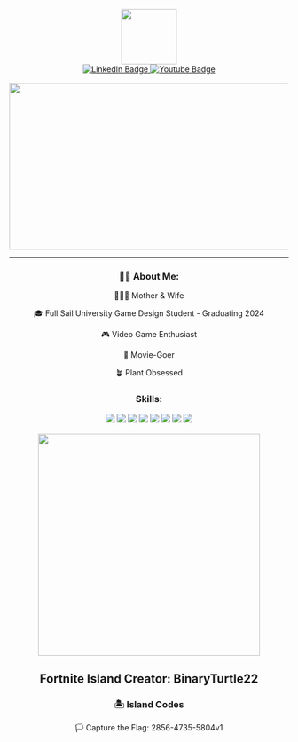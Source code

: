 <h> <link rel="stylesheet" href="devicon.min.css"> </h>

<div id="header" align="center">
  <img src= "https://media.giphy.com/media/HwBlFQZFcAoUcPHZdX/giphy.gif" width = "100"/>
</div>
<div id="badges" align="center">
  <a href="https://www.linkedin.com/in/kathleen-knapp-b96166126/">
  <img src="https://img.shields.io/badge/LinkedIn-blue?style=for-the-badge&logo=linkedin&logoColor=white" alt="LinkedIn Badge"/>
  </a>
  <a href="https://www.youtube.com/channel/UCok8hjG_IEp2_ziKfpvGMNw">
  <img src="https://img.shields.io/badge/YouTube-red?style=for-the-badge&logo=youtube&logoColor=white" alt="Youtube Badge"/>
  </a>
  
  <br>
  </br>
  
</div>
<div align="center">
  <img src="https://media.giphy.com/media/dWesBcTLavkZuG35MI/giphy.gif" width="600" height="300"/>
</div>

---
<div align = "center">
  
### 👩‍💻 About Me:
👨‍👩‍👧 Mother & Wife

🎓 Full Sail University Game Design Student - Graduating 2024

🎮 Video Game Enthusiast

🍿 Movie-Goer

🪴 Plant Obsessed

### Skills:

<img src= "https://img.shields.io/badge/-Unreal%20Engine-313131?style=for-the-badge&logo=unreal-engine&logoColor=white" />

<img src= "https://img.shields.io/badge/Adobe%20Creative%20Cloud-DA1F26?style=for-the-badge&logo=Adobe%20Creative%20Cloud&logoColor=white" />

<img src= "https://img.shields.io/badge/freecodecamp-27273D?style=for-the-badge&logo=freecodecamp&logoColor=white" />

<img src= "https://img.shields.io/badge/Visual_Studio_Code-0078D4?style=for-the-badge&logo=visual%20studio%20code&logoColor=white" />

<img src= "https://img.shields.io/badge/C%2B%2B-00599C?style=for-the-badge&logo=c%2B%2B&logoColor=white" />

<img src= "https://img.shields.io/badge/Python-FFD43B?style=for-the-badge&logo=python&logoColor=blue" />

<img src= "https://img.shields.io/badge/GitHub-100000?style=for-the-badge&logo=github&logoColor=white" />
  
<img src= "https://img.shields.io/badge/Epic%20Games-313131?style=for-the-badge&logo=Epic%20Games&logoColor=white" />
  
  <br>
  </br>
  
<img src= "https://cdn1.epicgames.com/offer/fn/EN_EpicGames_UEFN_S3_2560x1440_2560x1440-1ce3e31d9d7a5c66c2a426f6b0b62f2f" width= "400"/>

## Fortnite Island Creator: BinaryTurtle22
### 🏝️ Island Codes

🏳️ Capture the Flag: 2856-4735-5804v1

  </div>

